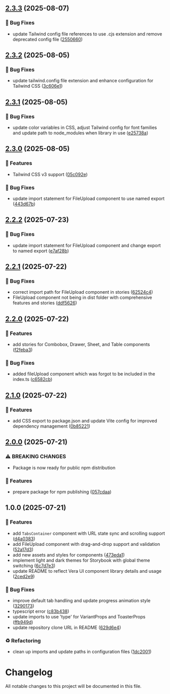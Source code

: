 ## [2.3.3](https://github.com/helgadigitals-limited-company/vera-ui/compare/v2.3.2...v2.3.3) (2025-08-07)

### 🐛 Bug Fixes

* update Tailwind config file references to use .cjs extension and remove deprecated config file ([2550660](https://github.com/helgadigitals-limited-company/vera-ui/commit/25506607315d8ffd9215d099e91da7b9be588528))

## [2.3.2](https://github.com/helgadigitals-limited-company/vera-ui/compare/v2.3.1...v2.3.2) (2025-08-05)

### 🐛 Bug Fixes

* update tailwind.config file extension and enhance configuration for Tailwind CSS ([3c606e1](https://github.com/helgadigitals-limited-company/vera-ui/commit/3c606e1353afd07c135729febf31a2dbd79281e1))

## [2.3.1](https://github.com/helgadigitals-limited-company/vera-ui/compare/v2.3.0...v2.3.1) (2025-08-05)

### 🐛 Bug Fixes

* update color variables in CSS, adjust Tailwind config for font families and update path to node_modules when library in use ([e25738a](https://github.com/helgadigitals-limited-company/vera-ui/commit/e25738aca783b5ef8dda6625d2e741ed7b99d785))

## [2.3.0](https://github.com/helgadigitals-limited-company/vera-ui/compare/v2.2.2...v2.3.0) (2025-08-05)

### 🚀 Features

* Tailwind CSS v3 support ([05c092e](https://github.com/helgadigitals-limited-company/vera-ui/commit/05c092e9e4feed065937a10a36958dd16037708e))

### 🐛 Bug Fixes

* update import statement for FileUpload component to use named export ([443d67b](https://github.com/helgadigitals-limited-company/vera-ui/commit/443d67bb07f775e1e75032d7d63c3e9a456dda1a))

## [2.2.2](https://github.com/helgadigitals-limited-company/vera-ui/compare/v2.2.1...v2.2.2) (2025-07-23)

### 🐛 Bug Fixes

* update import statement for FileUpload component and change export to named export ([e7af28b](https://github.com/helgadigitals-limited-company/vera-ui/commit/e7af28b1c98887d46b750f97e329a07e3452b9a6))

## [2.2.1](https://github.com/helgadigitals-limited-company/vera-ui/compare/v2.2.0...v2.2.1) (2025-07-22)

### 🐛 Bug Fixes

* correct import path for FileUpload component in stories ([62524c4](https://github.com/helgadigitals-limited-company/vera-ui/commit/62524c4cbea3f715667f5ac819a739500cb15af2))
* FileUpload component not being in dist folder with comprehensive features and stories ([ddf5626](https://github.com/helgadigitals-limited-company/vera-ui/commit/ddf5626cc73fd8e12030285e2ad65670a5b92e1a))

## [2.2.0](https://github.com/helgadigitals-limited-company/vera-ui/compare/v2.1.0...v2.2.0) (2025-07-22)

### 🚀 Features

* add stories for Combobox, Drawer, Sheet, and Table components ([f2feba3](https://github.com/helgadigitals-limited-company/vera-ui/commit/f2feba32aa723fd9d7d54287c6b950b03cc50e38))

### 🐛 Bug Fixes

* added fileUpload component which was forgot to be included in the index.ts ([c6582cb](https://github.com/helgadigitals-limited-company/vera-ui/commit/c6582cb1433d4de8df9c9cbc24309369cb23a297))

## [2.1.0](https://github.com/helgadigitals-limited-company/vera-ui/compare/v2.0.0...v2.1.0) (2025-07-22)

### 🚀 Features

* add CSS export to package.json and update Vite config for improved dependency management ([0b85221](https://github.com/helgadigitals-limited-company/vera-ui/commit/0b85221b565fc6b3d5ad128be2f090f20b6fb8ea))

## [2.0.0](https://github.com/helgadigitals-limited-company/vera-ui/compare/v1.0.0...v2.0.0) (2025-07-21)

### ⚠ BREAKING CHANGES

* Package is now ready for public npm distribution

### 🚀 Features

* prepare package for npm publishing ([057cdaa](https://github.com/helgadigitals-limited-company/vera-ui/commit/057cdaa071f7fc703887f7a3f18c1abb0b092e05))

## 1.0.0 (2025-07-21)

### 🚀 Features

* add `TabsContainer` component with URL state sync and scrolling support ([d4a0383](https://github.com/helgadigitals-limited-company/vera-ui/commit/d4a0383b5bfef92652318598eacc1b849a5e7032))
* add FileUpload component with drag-and-drop support and validation ([52a17d3](https://github.com/helgadigitals-limited-company/vera-ui/commit/52a17d3a4275eecf9213d9b00a631f7ee751c200))
* add new assets and styles for components ([473eda1](https://github.com/helgadigitals-limited-company/vera-ui/commit/473eda1af07654eca2139f563f7179165f1f8a72))
* implement light and dark themes for Storybook with global theme switching ([6c7d7e3](https://github.com/helgadigitals-limited-company/vera-ui/commit/6c7d7e3c9994b3f1d0fa4cca7672120218d605b0))
* update README to reflect Vera UI component library details and usage ([2ced2e9](https://github.com/helgadigitals-limited-company/vera-ui/commit/2ced2e944ad4820608ab47d36075fe33783464b8))

### 🐛 Bug Fixes

* improve default tab handling and update progress animation style ([3290173](https://github.com/helgadigitals-limited-company/vera-ui/commit/3290173176f7851cdaa95996743b1fd12f12499a))
* typescript error ([c83b438](https://github.com/helgadigitals-limited-company/vera-ui/commit/c83b438484e174079f3133dd9d1487a1fa295b9f))
* update imports to use 'type' for VariantProps and ToasterProps ([ffb949d](https://github.com/helgadigitals-limited-company/vera-ui/commit/ffb949d1061119c0e9f6ba28e275b74c1261d6bb))
* update repository clone URL in README ([629d6e4](https://github.com/helgadigitals-limited-company/vera-ui/commit/629d6e4c91863e72d107af7198b46cff19c9db03))

### ♻️ Refactoring

* clean up imports and update paths in configuration files ([1dc2001](https://github.com/helgadigitals-limited-company/vera-ui/commit/1dc2001183ea8092c9fd7be63864749854168394))

# Changelog

All notable changes to this project will be documented in this file.
